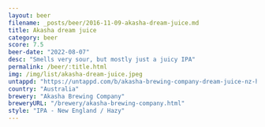 ```yaml
---
layout: beer
filename: _posts/beer/2016-11-09-akasha-dream-juice.md
title: Akasha dream juice
category: beer
score: 7.5
beer-date: "2022-08-07"
desc: "Smells very sour, but mostly just a juicy IPA"
permalink: /beer/:title.html
img: /img/list/akasha-dream-juice.jpeg
untappd: "https://untappd.com/b/akasha-brewing-company-dream-juice-nz-hazy-ipa/4592166"
country: "Australia"
brewery: "Akasha Brewing Company"
breweryURL: "/brewery/akasha-brewing-company.html"
style: "IPA - New England / Hazy"
---
```

